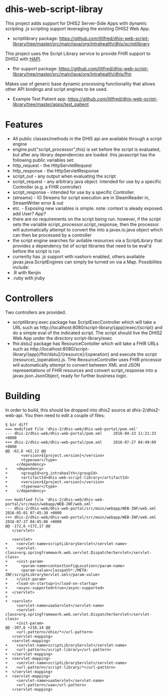# dhis-web-script-libray
This project adds support for DHIS2 Server-Side Apps with dynamic scripting .js scripting support leveraging the existing DHIS2 Web App.
* scriptlibrary package: https://github.com/litlfred/dhis-web-script-library/tree/master/src/main/java/org/intrahealth/dhis/scriptlibrary

This project uses the Script Library service to provide FHIR support to DHIS2 with <a href="http://hl7api.sourceforge.net/">HAPI</a>.  
* fhir support package: https://github.com/litlfred/dhis-web-script-library/tree/master/src/main/java/org/intrahealth/dhis/fhir

Makes use of generic base dynamic processing functionality that allows other API bindings and script engines to be used.
*  Example Test Patient app: https://github.com/litlfred/dhis-web-script-library/tree/master/apps/test_patient

# Features
*  All public classes/methods in the DHIS api are available through a script engine                                     
*  engine.put("script_processor",this) is set before the script is evaluated, but after   any library dependencies are loaded.  this javascript has the following public variables set:                                                               
  *  http_request    - the HttpServletRequest  
  *  http_response   - the HttpServletResponse    
  *  script_out      - any output when evaluating the script                                                             
  *  script_request  - any arbitrary java object.  intended for use by a specific Controller (e.g. a FHIR controller)  
  *  script_response - intended for use by a specific Controller.  
  *  (streams)       - IO Streams for script execution are in SteamReader in, StreamWriter error & out
  *  etc. -            Exposing new variables is simple.  note: context is aleady exposed. add User? App?    
*  there are no requirements on the script being run.  however, if the script sets the     variable script_processor.script_response, then the processor will automatically attempt to convert the into a javax.io.java object which can then be processed by a controller                                          
*  the script engine searches for avilable resources via a ScriptLibrary that provides             a dependency list of script libraries that need to be eval'd before the script is run
*  currenlty has .js support with nashorn enabled,   others available javax.java.ScriptEngines can simply be turned on via a Map.   Possibilites include:
  *  .R with Renjin
  *  .ruby with jruby                                                                                                          


# Controllers
Two controllers are provided.  
*  scriptlibrary.exec package has ScriptExecController which will take a URL such as http://localhost:8080/script-library/{app}/exec/{script} and do a simple eval of the indicated script.  The script should live the DHIS2 Web App under the directory script-library/exec
*  fhir.dstu2 package has ResourceContoller which will take a FHIR URLs such as http://localhost:8080/script-library/{app}/fhir/dstu2/{resource}/{operation} and execute the script {resource}_{operation}.js. THe ReosurceController uses  FHIR processor will automatically attempt to convert between XML and JSON representations of FHIR resources and convert script_response  into a javax.json.JsonObject, ready for further business logic.

# Building
In order to build, this should be dropped into dhis2 source at dhis-2/dhis2-web-api.  You then need to edit a couple of files:
```
$ bzr diff
=== modified file 'dhis-2/dhis-web/dhis-web-portal/pom.xml'
--- dhis-2/dhis-web/dhis-web-portal/pom.xml     2016-04-23 11:21:33 +0000
+++ dhis-2/dhis-web/dhis-web-portal/pom.xml     2016-07-27 04:49:09 +0000
@@ -62,6 +62,12 @@
       <version>${project.version}</version>
       <type>war</type>
     </dependency>
+    <dependency>
+      <groupId>org.intrahealth</groupId>
+      <artifactId>dhis-web-script-library</artifactId>
+      <version>${project.version}</version>
+      <type>war</type>
+    </dependency>

=== modified file 'dhis-2/dhis-web/dhis-web-portal/src/main/webapp/WEB-INF/web.xml'
--- dhis-2/dhis-web/dhis-web-portal/src/main/webapp/WEB-INF/web.xml     2016-05-01 07:45:30 +0000
+++ dhis-2/dhis-web/dhis-web-portal/src/main/webapp/WEB-INF/web.xml     2016-07-27 04:45:06 +0000
@@ -172,6 +172,17 @@
   </servlet>
 
   <servlet>
+    <servlet-name>scriptLibraryServlet</servlet-name>
+    <servlet-class>org.springframework.web.servlet.DispatcherServlet</servlet-class>
+    <init-param>
+      <param-name>contextConfigLocation</param-name>
+      <param-value>classpath*:/META-INF/scriptLibraryServlet.xml</param-value>
+    </init-param>
+    <load-on-startup>1</load-on-startup>
+    <async-supported>true</async-supported>
+  </servlet>
+
+  <servlet>
     <servlet-name>uaaServlet</servlet-name>
     <servlet-class>org.springframework.web.servlet.DispatcherServlet</servlet-class>
     <init-param>
@@ -207,6 +218,14 @@
     <url-pattern>/ohie/*</url-pattern>
   </servlet-mapping>
   <servlet-mapping>
+    <servlet-name>scriptLibraryServlet</servlet-name>
+    <url-pattern>/script-library</url-pattern>
+  </servlet-mapping>
+  <servlet-mapping>
+    <servlet-name>scriptLibraryServlet</servlet-name>
+    <url-pattern>/script-library/*</url-pattern>
+  </servlet-mapping>
+  <servlet-mapping>
     <servlet-name>uaaServlet</servlet-name>
     <url-pattern>/uaa</url-pattern>
   </servlet-mapping>


```
